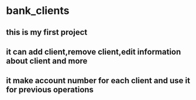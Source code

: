 # bank_clients
## this is my first project 
## it can add client,remove client,edit information about client and more
## it make account number for each client and use it for previous operations

